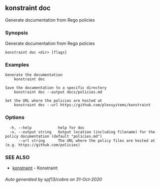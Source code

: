 ## konstraint doc

Generate documentation from Rego policies

### Synopsis

Generate documentation from Rego policies

```
konstraint doc <dir> [flags]
```

### Examples

```
Generate the documentation
	konstraint doc

Save the documentation to a specific directory
	konstraint doc --output docs/policies.md
	
Set the URL where the policies are hosted at
	konstraint doc --url https://github.com/plexsystems/konstraint
```

### Options

```
  -h, --help            help for doc
  -o, --output string   Output location (including filename) for the policy documentation (default "policies.md")
      --url string      The URL where the policy files are hosted at (e.g. https://github.com/policies)
```

### SEE ALSO

* [konstraint](konstraint.md)	 - Konstraint

###### Auto generated by spf13/cobra on 31-Oct-2020
